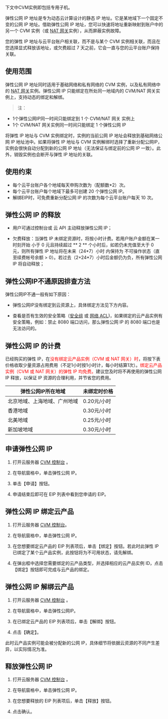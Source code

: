下文中CVM实例即包括专用子机。

弹性公网 IP 地址是专为动态云计算设计的静态 IP 地址。它是某地域下一个固定不变的公网 IP 地址。借助弹性公网 IP 地址，您可以快速将地址重新映射到账户中的另一个 CVM 实例（或 [NAT 网关](http://tcecqpoc.fsphere.cn/doc/product/215/%E7%BD%91%E5%85%B3#2.-nat.E7.BD.91.E5.85.B3)实例），从而屏蔽实例故障。

您的弹性 IP 地址与云平台账户相关联，而不是与某个 CVM 实例相关联，而且在您选择显式释放该地址，或欠费超过 7 天之前，它会一直与您的云平台账户保持关联。

## 使用范围

弹性公网 IP 地址同时适用于基础网络和私有网络的 CVM 实例，以及私有网络中的 [NAT 网关](/doc/product/215/4975)实例。弹性公网 IP 只能绑定在所处同一地域内的 CVM/NAT 网关实例上，支持动态的绑定和解绑。

>注：
- 1个弹性公网IP同一时间只能绑定到 1 个 CVM/NAT 网关 实例上
- 1个 CVM/NAT 网关实例同一时间只能绑定 1 个弹性公网 IP

将弹性 IP 地址与 CVM 实例绑定时，实例的当前公网 IP 地址会释放到基础网络公网 IP 地址池中。如果将弹性 IP 地址与 CVM 实例解绑时选择了重新分配公网IP，实例会很快自动分配到新的公网 IP 地址（无法保证与绑定前的公网 IP 一致）。此外，销毁实例也会断开与弹性 IP 地址的关联。

## 使用约束


- 每个云平台账户各个地域每天申购次数为（配额数*2）次。
- 每个云平台账户每个地域下最多可创建 20 个弹性公网 IP。
- 解绑EIP时，可免费重新分配公网 IP 的次数为每个云平台账户每天 10 次。

## 弹性公网 IP 的释放

- 用户可通过控制台或 云 API 主动释放弹性公网 IP；

- 欠费释放：当弹性 IP 未绑定资源时，将按小时计费。若用户账户金额在某一时刻开始 小于 0 元且持续超过 ** 2 ** 个小时后，如若仍未充值至大于 0 元，则所有弹性 IP 地址将在未来（24\*7）小时 内保持为 不可操作状态（直至续费帐号余额 > 0）。若过去（2+24\*7）小时后金额仍为负，所有弹性公网 IP 将自动释放；

## 弹性公网IP不通原因排查方法
弹性公网IP不通一般有如下原因： 

- 弹性公网IP没有绑定到云资源上，具体绑定方法见下方内容。

- 查看是否有生效的安全策略（[安全组](/doc/product/213/5221) 或 [网络 ACL](/doc/product/215/5132))，如果绑定的云产品实例有安全策略，例如：禁止 8080 端口访问，那么弹性公网 IP 的 8080 端口也是无法访问的。

## 弹性公网 IP 的计费
已经购买的弹性 IP，在<font color="red">没有绑定云产品实例（CVM 或 NAT 网关）时</font>，将按下表价格收取少量资源占用费用（不足1小时按1小时计，每小时结算1次）。<font color="red">绑定云产品实例（CVM 或 NAT 网关）的弹性 IP 均免费。</font>建议您及时将不再使用的弹性公网 IP 释放，以保证 IP 资源的合理利用，并节省您的费用。


| 弹性公网IP所在地域     | 未绑定时价格   |
| -------------- | -------- |
| 北京地域、上海地域、广州地域 | 0.20元/小时 |
| 香港地域           | 0.30元/小时 |
| 北美地域           | 0.25元/小时 |
| 新加坡地域          | 0.30元/小时 |

## 申请弹性公网 IP

1) 打开云服务器 [CVM 控制台](http://console.tcecqpoc.fsphere.cn/cvm) 。
​	
2) 在导航窗格中，单击弹性公网 IP。

3) 单击【申请】按钮。

4) 申请结束后即可在 EIP 列表中看到您申请的 EIP。

## 弹性公网 IP 绑定云产品

1) 打开云服务器 [CVM 控制台](http://console.tcecqpoc.fsphere.cn/cvm)。

2) 在导航窗格中，单击弹性公网 IP。

3) 在您想要绑定云产品的 EIP 列表项后，单击【绑定】按钮。若此时此弹性 IP 已绑定了某个云产品实例，此按钮将为不可用状态，请先解绑。
​	
4) 在弹出框中选择您需要绑定的云产品类型，并选择相应的云产品实例 ID，点击【绑定】按钮即可完成与云产品的绑定。

## 弹性公网 IP 解绑云产品

1) 打开云服务器 [CVM 控制台](http://console.tcecqpoc.fsphere.cn/cvm) 。

2) 在导航窗格中，单击弹性公网IP。

3) 在已绑定云产品的 EIP 列表项后，单击【解绑】按钮。

4) 点击【确定】。

此时云产品实例可能会被分配新的公网 IP，具体细节将依据云资源的不同产生差异，以实际情况为准。

## 释放弹性公网 IP
1) 打开云服务器 [CVM 控制台](http://console.tcecqpoc.fsphere.cn/cvm) 。

2) 在导航窗格中，单击弹性公网 IP。

3) 在您想要释放的 EIP 列表项后，单击【释放】按钮。

4) 点击确认。
